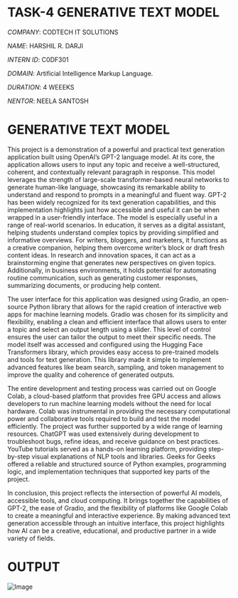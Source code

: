 # TASK-4 GENERATIVE TEXT MODEL

*COMPANY*: CODTECH IT SOLUTIONS

*NAME*: HARSHIL R. DARJI

*INTERN ID*: C0DF301

*DOMAIN*: Artificial Intelligence Markup Language.

*DURATION*: 4 WEEEKS

*NENTOR*: NEELA SANTOSH

# GENERATIVE TEXT MODEL

This project is a demonstration of a powerful and practical text generation application built using OpenAI’s GPT-2 language model. At its core, the application allows users to input any topic and receive a well-structured, coherent, and contextually relevant paragraph in response. This model leverages the strength of large-scale transformer-based neural networks to generate human-like language, showcasing its remarkable ability to understand and respond to prompts in a meaningful and fluent way. GPT-2 has been widely recognized for its text generation capabilities, and this implementation highlights just how accessible and useful it can be when wrapped in a user-friendly interface. The model is especially useful in a range of real-world scenarios. In education, it serves as a digital assistant, helping students understand complex topics by providing simplified and informative overviews. For writers, bloggers, and marketers, it functions as a creative companion, helping them overcome writer’s block or draft fresh content ideas. In research and innovation spaces, it can act as a brainstorming engine that generates new perspectives on given topics. Additionally, in business environments, it holds potential for automating routine communication, such as generating customer responses, summarizing documents, or producing help content.

The user interface for this application was designed using Gradio, an open-source Python library that allows for the rapid creation of interactive web apps for machine learning models. Gradio was chosen for its simplicity and flexibility, enabling a clean and efficient interface that allows users to enter a topic and select an output length using a slider. This level of control ensures the user can tailor the output to meet their specific needs. The model itself was accessed and configured using the Hugging Face Transformers library, which provides easy access to pre-trained models and tools for text generation. This library made it simple to implement advanced features like beam search, sampling, and token management to improve the quality and coherence of generated outputs.

The entire development and testing process was carried out on Google Colab, a cloud-based platform that provides free GPU access and allows developers to run machine learning models without the need for local hardware. Colab was instrumental in providing the necessary computational power and collaborative tools required to build and test the model efficiently. The project was further supported by a wide range of learning resources. ChatGPT was used extensively during development to troubleshoot bugs, refine ideas, and receive guidance on best practices. YouTube tutorials served as a hands-on learning platform, providing step-by-step visual explanations of NLP tools and libraries. Geeks for Geeks offered a reliable and structured source of Python examples, programming logic, and implementation techniques that supported key parts of the project.

In conclusion, this project reflects the intersection of powerful AI models, accessible tools, and cloud computing. It brings together the capabilities of GPT-2, the ease of Gradio, and the flexibility of platforms like Google Colab to create a meaningful and interactive experience. By making advanced text generation accessible through an intuitive interface, this project highlights how AI can be a creative, educational, and productive partner in a wide variety of fields.

# OUTPUT

![Image](https://github.com/user-attachments/assets/ba272a10-f8c5-453b-8f4b-34edf5685a2b)
